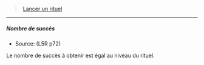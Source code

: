 ﻿> [Lancer un rituel](hd_l5r_rituals.md)

---

##### Nombre de succès

- Source: (L5R p72)

Le nombre de succès à obtenir est égal au niveau du rituel.

